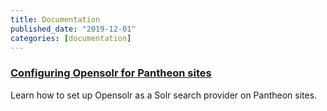 ```yaml
---
title: Documentation
published_date: "2019-12-01"
categories: [documentation]
---
```

### [Configuring Opensolr for Pantheon sites](/opensolr)
Learn how to set up Opensolr as a Solr search provider on Pantheon sites.
